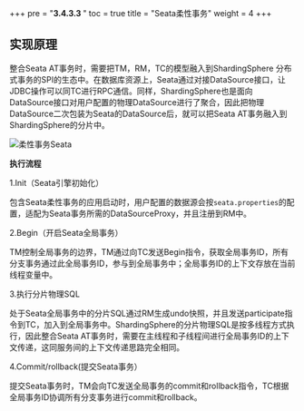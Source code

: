 +++
pre = "<b>3.4.3.3 </b>"
toc = true
title = "Seata柔性事务"
weight = 4
+++

## 实现原理

整合Seata AT事务时，需要把TM，RM，TC的模型融入到ShardingSphere 分布式事务的SPI的生态中。在数据库资源上，Seata通过对接DataSource接口，让JDBC操作可以同TC进行RPC通信。同样，ShardingSphere也是面向DataSource接口对用户配置的物理DataSource进行了聚合，因此把物理DataSource二次包装为Seata的DataSource后，就可以把Seata AT事务融入到ShardingSphere的分片中。

![柔性事务Seata](https://shardingsphere.apache.org/document/current/img/transaction/sharding-transaciton-base-seata-at-design.png)

**执行流程**

1.Init（Seata引擎初始化）

包含Seata柔性事务的应用启动时，用户配置的数据源会按`seata.properties`的配置，适配为Seata事务所需的DataSourceProxy，并且注册到RM中。

2.Begin（开启Seata全局事务）

TM控制全局事务的边界，TM通过向TC发送Begin指令，获取全局事务ID，所有分支事务通过此全局事务ID，参与到全局事务中；全局事务ID的上下文存放在当前线程变量中。

3.执行分片物理SQL

处于Seata全局事务中的分片SQL通过RM生成undo快照，并且发送participate指令到TC，加入到全局事务中。ShardingSphere的分片物理SQL是按多线程方式执行，因此整合Seata AT事务时，需要在主线程和子线程间进行全局事务ID的上下文传递，这同服务间的上下文传递思路完全相同。

4.Commit/rollback(提交Seata事务）

提交Seata事务时，TM会向TC发送全局事务的commit和rollback指令，TC根据全局事务ID协调所有分支事务进行commit和rollback。